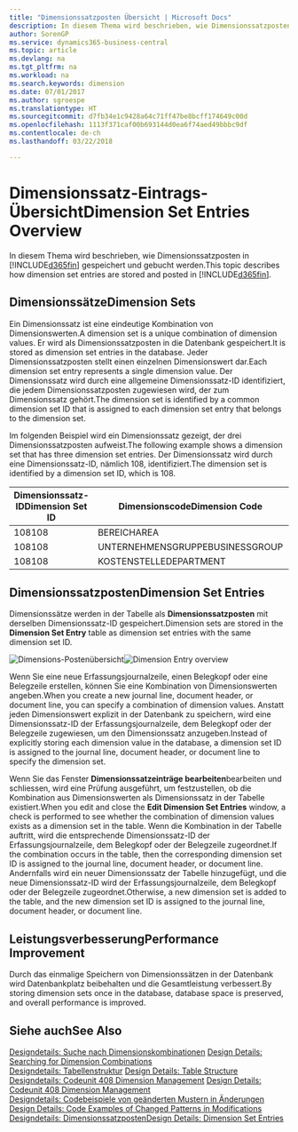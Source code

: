 ```yaml
---
title: "Dimensionssatzposten Übersicht | Microsoft Docs"
description: In diesem Thema wird beschrieben, wie Dimensionssatzposten in Dynamics 365 gespeichert und gebucht werden.
author: SorenGP
ms.service: dynamics365-business-central
ms.topic: article
ms.devlang: na
ms.tgt_pltfrm: na
ms.workload: na
ms.search.keywords: dimension
ms.date: 07/01/2017
ms.author: sgroespe
ms.translationtype: HT
ms.sourcegitcommit: d7fb34e1c9428a64c71ff47be8bcff174649c00d
ms.openlocfilehash: 1113f371caf00b693144d0ea6f74aed49bbbc9df
ms.contentlocale: de-ch
ms.lasthandoff: 03/22/2018

---
```

# <a name="dimension-set-entries-overview"></a><span data-ttu-id="0586a-103">Dimensionssatz-Eintrags-Übersicht</span><span class="sxs-lookup"><span data-stu-id="0586a-103">Dimension Set Entries Overview</span></span>
<span data-ttu-id="0586a-104">In diesem Thema wird beschrieben, wie Dimensionssatzposten in [!INCLUDE[d365fin](includes/d365fin_md.md)] gespeichert und gebucht werden.</span><span class="sxs-lookup"><span data-stu-id="0586a-104">This topic describes how dimension set entries are stored and posted in [!INCLUDE[d365fin](includes/d365fin_md.md)].</span></span>  
  
## <a name="dimension-sets"></a><span data-ttu-id="0586a-105">Dimensionssätze</span><span class="sxs-lookup"><span data-stu-id="0586a-105">Dimension Sets</span></span>  
<span data-ttu-id="0586a-106">Ein Dimensionssatz ist eine eindeutige Kombination von Dimensionswerten.</span><span class="sxs-lookup"><span data-stu-id="0586a-106">A dimension set is a unique combination of dimension values.</span></span> <span data-ttu-id="0586a-107">Er wird als Dimensionssatzposten in die Datenbank gespeichert.</span><span class="sxs-lookup"><span data-stu-id="0586a-107">It is stored as dimension set entries in the database.</span></span> <span data-ttu-id="0586a-108">Jeder Dimensionssatzposten stellt einen einzelnen Dimensionswert dar.</span><span class="sxs-lookup"><span data-stu-id="0586a-108">Each dimension set entry represents a single dimension value.</span></span> <span data-ttu-id="0586a-109">Der Dimensionssatz wird durch eine allgemeine Dimensionssatz-ID identifiziert, die jedem Dimensionssatzposten zugewiesen wird, der zum Dimensionssatz gehört.</span><span class="sxs-lookup"><span data-stu-id="0586a-109">The dimension set is identified by a common dimension set ID that is assigned to each dimension set entry that belongs to the dimension set.</span></span>  
  
<span data-ttu-id="0586a-110">Im folgenden Beispiel wird ein Dimensionssatz gezeigt, der drei Dimensionssatzposten aufweist.</span><span class="sxs-lookup"><span data-stu-id="0586a-110">The following example shows a dimension set that has three dimension set entries.</span></span> <span data-ttu-id="0586a-111">Der Dimensionssatz wird durch eine Dimensionssatz-ID, nämlich 108, identifiziert.</span><span class="sxs-lookup"><span data-stu-id="0586a-111">The dimension set is identified by a dimension set ID, which is 108.</span></span>  
  
|<span data-ttu-id="0586a-112">Dimensionssatz-ID</span><span class="sxs-lookup"><span data-stu-id="0586a-112">Dimension Set ID</span></span>|<span data-ttu-id="0586a-113">Dimensionscode</span><span class="sxs-lookup"><span data-stu-id="0586a-113">Dimension Code</span></span>|<span data-ttu-id="0586a-114">Dimensionswertcode</span><span class="sxs-lookup"><span data-stu-id="0586a-114">Dimension Value Code</span></span>|<span data-ttu-id="0586a-115">Dimensionswertname</span><span class="sxs-lookup"><span data-stu-id="0586a-115">Dimension Value Name</span></span>|  
|----------------------|--------------------|--------------------------|--------------------------|  
|<span data-ttu-id="0586a-116">108</span><span class="sxs-lookup"><span data-stu-id="0586a-116">108</span></span>|<span data-ttu-id="0586a-117">BEREICH</span><span class="sxs-lookup"><span data-stu-id="0586a-117">AREA</span></span>|<span data-ttu-id="0586a-118">70</span><span class="sxs-lookup"><span data-stu-id="0586a-118">70</span></span>|<span data-ttu-id="0586a-119">Nordamerika</span><span class="sxs-lookup"><span data-stu-id="0586a-119">America North</span></span>|  
|<span data-ttu-id="0586a-120">108</span><span class="sxs-lookup"><span data-stu-id="0586a-120">108</span></span>|<span data-ttu-id="0586a-121">UNTERNEHMENSGRUPPE</span><span class="sxs-lookup"><span data-stu-id="0586a-121">BUSINESSGROUP</span></span>|<span data-ttu-id="0586a-122">HOME</span><span class="sxs-lookup"><span data-stu-id="0586a-122">HOME</span></span>|<span data-ttu-id="0586a-123">Start</span><span class="sxs-lookup"><span data-stu-id="0586a-123">Home</span></span>|  
|<span data-ttu-id="0586a-124">108</span><span class="sxs-lookup"><span data-stu-id="0586a-124">108</span></span>|<span data-ttu-id="0586a-125">KOSTENSTELLE</span><span class="sxs-lookup"><span data-stu-id="0586a-125">DEPARTMENT</span></span>|<span data-ttu-id="0586a-126">VERKAUF</span><span class="sxs-lookup"><span data-stu-id="0586a-126">SALES</span></span>|<span data-ttu-id="0586a-127">Verkauf</span><span class="sxs-lookup"><span data-stu-id="0586a-127">Sales</span></span>|  
  
## <a name="dimension-set-entries"></a><span data-ttu-id="0586a-128">Dimensionssatzposten</span><span class="sxs-lookup"><span data-stu-id="0586a-128">Dimension Set Entries</span></span>  
<span data-ttu-id="0586a-129">Dimensionssätze werden in der Tabelle als **Dimensionssatzposten** mit derselben Dimensionssatz-ID gespeichert.</span><span class="sxs-lookup"><span data-stu-id="0586a-129">Dimension sets are stored in the **Dimension Set Entry** table as dimension set entries with the same dimension set ID.</span></span>  
  
<span data-ttu-id="0586a-130">![Dimensions-Postenübersicht](media/dimensionentrynav7.png "DimensionEntryNAV7")</span><span class="sxs-lookup"><span data-stu-id="0586a-130">![Dimension Entry overview](media/dimensionentrynav7.png "DimensionEntryNAV7")</span></span>  
  
<span data-ttu-id="0586a-131">Wenn Sie eine neue Erfassungsjournalzeile, einen Belegkopf oder eine Belegzeile erstellen, können Sie eine Kombination von Dimensionswerten angeben.</span><span class="sxs-lookup"><span data-stu-id="0586a-131">When you create a new journal line, document header, or document line, you can specify a combination of dimension values.</span></span> <span data-ttu-id="0586a-132">Anstatt jeden Dimensionswert explizit in der Datenbank zu speichern, wird eine Dimensionssatz-ID der Erfassungsjournalzeile, dem Belegkopf oder der Belegzeile zugewiesen, um den Dimensionssatz anzugeben.</span><span class="sxs-lookup"><span data-stu-id="0586a-132">Instead of explicitly storing each dimension value in the database, a dimension set ID is assigned to the journal line, document header, or document line to specify the dimension set.</span></span>  
  
<span data-ttu-id="0586a-133">Wenn Sie das Fenster **Dimensionssatzeinträge bearbeiten**bearbeiten und schliessen, wird eine Prüfung ausgeführt, um festzustellen, ob die Kombination aus Dimensionswerten als Dimensionssatz in der Tabelle existiert.</span><span class="sxs-lookup"><span data-stu-id="0586a-133">When you edit and close the **Edit Dimension Set Entries** window, a check is performed to see whether the combination of dimension values exists as a dimension set in the table.</span></span> <span data-ttu-id="0586a-134">Wenn die Kombination in der Tabelle auftritt, wird die entsprechende Dimensionssatz-ID der Erfassungsjournalzeile, dem Belegkopf oder der Belegzeile zugeordnet.</span><span class="sxs-lookup"><span data-stu-id="0586a-134">If the combination occurs in the table, then the corresponding dimension set ID is assigned to the journal line, document header, or document line.</span></span> <span data-ttu-id="0586a-135">Andernfalls wird ein neuer Dimensionssatz der Tabelle hinzugefügt, und die neue Dimensionssatz-ID wird der Erfassungsjournalzeile, dem Belegkopf oder der Belegzeile zugeordnet.</span><span class="sxs-lookup"><span data-stu-id="0586a-135">Otherwise, a new dimension set is added to the table, and the new dimension set ID is assigned to the journal line, document header, or document line.</span></span>  
  
## <a name="performance-improvement"></a><span data-ttu-id="0586a-136">Leistungsverbesserung</span><span class="sxs-lookup"><span data-stu-id="0586a-136">Performance Improvement</span></span>  
<span data-ttu-id="0586a-137">Durch das einmalige Speichern von Dimensionssätzen in der Datenbank wird Datenbankplatz beibehalten und die Gesamtleistung verbessert.</span><span class="sxs-lookup"><span data-stu-id="0586a-137">By storing dimension sets once in the database, database space is preserved, and overall performance is improved.</span></span>  
  
## <a name="see-also"></a><span data-ttu-id="0586a-138">Siehe auch</span><span class="sxs-lookup"><span data-stu-id="0586a-138">See Also</span></span>  
<span data-ttu-id="0586a-139">[Designdetails: Suche nach Dimensionskombinationen](design-details-searching-for-dimension-combinations.md) </span><span class="sxs-lookup"><span data-stu-id="0586a-139">[Design Details: Searching for Dimension Combinations](design-details-searching-for-dimension-combinations.md) </span></span>  
<span data-ttu-id="0586a-140">[Designdetails: Tabellenstruktur](design-details-table-structure.md) </span><span class="sxs-lookup"><span data-stu-id="0586a-140">[Design Details: Table Structure](design-details-table-structure.md) </span></span>  
<span data-ttu-id="0586a-141">[Designdetails: Codeunit 408 Dimension Management](design-details-codeunit-408-dimension-management.md) </span><span class="sxs-lookup"><span data-stu-id="0586a-141">[Design Details: Codeunit 408 Dimension Management](design-details-codeunit-408-dimension-management.md) </span></span>  
<span data-ttu-id="0586a-142">[Designdetails: Codebeispiele von geänderten Mustern in Änderungen](design-details-code-examples-of-changed-patterns-in-modifications.md) </span><span class="sxs-lookup"><span data-stu-id="0586a-142">[Design Details: Code Examples of Changed Patterns in Modifications](design-details-code-examples-of-changed-patterns-in-modifications.md) </span></span>  
[<span data-ttu-id="0586a-143">Designdetails: Dimensionssatzposten</span><span class="sxs-lookup"><span data-stu-id="0586a-143">Design Details: Dimension Set Entries</span></span>](design-details-dimension-set-entries.md)   

